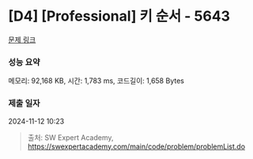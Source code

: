 # [D4] [Professional] 키 순서 - 5643 

[문제 링크](https://swexpertacademy.com/main/code/problem/problemDetail.do?contestProbId=AWXQsLWKd5cDFAUo) 

### 성능 요약

메모리: 92,168 KB, 시간: 1,783 ms, 코드길이: 1,658 Bytes

### 제출 일자

2024-11-12 10:23



> 출처: SW Expert Academy, https://swexpertacademy.com/main/code/problem/problemList.do